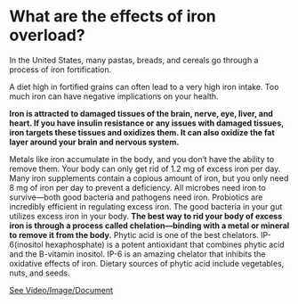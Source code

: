 # What are the effects of iron overload?

In the United States, many pastas, breads, and cereals go through a process of iron fortification.

A diet high in fortified grains can often lead to a very high iron intake. Too much iron can have negative implications on your health.

**Iron is attracted to damaged tissues of the brain, nerve, eye, liver, and heart. If you have insulin resistance or any issues with damaged tissues, iron targets these tissues and oxidizes them. It can also oxidize the fat layer around your brain and nervous system.**

Metals like iron accumulate in the body, and you don’t have the ability to remove them. Your body can only get rid of 1.2 mg of excess iron per day. Many iron supplements contain a copious amount of iron, but you only need 8 mg of iron per day to prevent a deficiency.
All microbes need iron to survive—both good bacteria and pathogens need iron. Probiotics are incredibly efficient in regulating excess iron. The good bacteria in your gut utilizes excess iron in your body.
**The best way to rid your body of excess iron is through a process called chelation—binding with a metal or mineral to remove it from the body.**
Phytic acid is one of the best chelators. IP-6(inositol hexaphosphate) is a potent antioxidant that combines phytic acid and the B-vitamin inositol. IP-6 is an amazing chelator that inhibits the oxidative effects of iron. Dietary sources of phytic acid include vegetables, nuts, and seeds.

 [See Video/Image/Document](https://hls-player.drberg.com/asset?path=migrated-assets/toxic-effects-of-iron-overload-drberg-on-iron-toxicity)